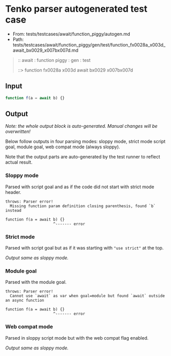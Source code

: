 # Tenko parser autogenerated test case

- From: tests/testcases/await/function_piggy/autogen.md
- Path: tests/testcases/await/function_piggy/gen/test/function_fx0028a_x003d_await_bx0029_x007bx007d.md

> :: await : function piggy : gen : test
>
> ::> function fx0028a x003d await bx0029 x007bx007d

## Input


`````js
function f(a = await b) {}
`````

## Output

_Note: the whole output block is auto-generated. Manual changes will be overwritten!_

Below follow outputs in four parsing modes: sloppy mode, strict mode script goal, module goal, web compat mode (always sloppy).

Note that the output parts are auto-generated by the test runner to reflect actual result.

### Sloppy mode

Parsed with script goal and as if the code did not start with strict mode header.

`````
throws: Parser error!
  Missing function param definition closing parenthesis, found `b` instead

function f(a = await b) {}
                     ^------- error
`````

### Strict mode

Parsed with script goal but as if it was starting with `"use strict"` at the top.

_Output same as sloppy mode._

### Module goal

Parsed with the module goal.

`````
throws: Parser error!
  Cannot use `await` as var when goal=module but found `await` outside an async function

function f(a = await b) {}
                     ^------- error
`````


### Web compat mode

Parsed in sloppy script mode but with the web compat flag enabled.

_Output same as sloppy mode._
